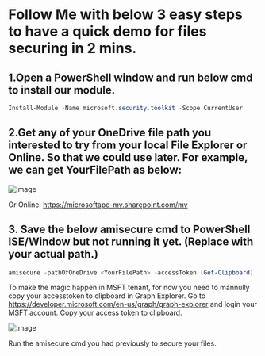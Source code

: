 # Follow Me with below 3 easy steps to have a quick demo for files securing in 2 mins.

## 1.Open a PowerShell window and run below cmd to install our module. 

```powershell
Install-Module -Name microsoft.security.toolkit -Scope CurrentUser
```
## 2.Get any of your OneDrive file path you interested to try from your local File Explorer or Online. So that we could use later. For example, we can get YourFilePath as below:

![image](https://github.com/user-attachments/assets/b275cba1-e78d-469a-83fc-1fd5769deed0)

Or Online: https://microsoftapc-my.sharepoint.com/my 

## 3. Save the below amisecure cmd to PowerShell ISE/Window but not running it yet. (Replace <YourFilePath> with your actual path.)

```powershell
amisecure -pathOfOneDrive <YourFilePath> -accessToken (Get-Clipboard)
```
To make the magic happen in MSFT tenant, for now you need to mannully copy your accesstoken to clipboard in Graph Explorer.  Go to https://developer.microsoft.com/en-us/graph/graph-explorer  and login your MSFT account. Copy your access token to clipboard.


![image](https://github.com/user-attachments/assets/548319be-f9f6-423d-a996-35071f53e04a)


Run the amisecure cmd you had previously to secure your files.

